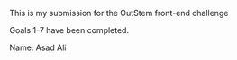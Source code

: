 This is my submission for the OutStem front-end challenge

Goals 1-7 have been completed.

Name: Asad Ali

